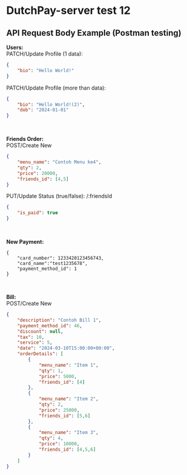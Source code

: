 # DutchPay-server test 12

## API Request Body Example (Postman testing)

**Users:**
<br>
PATCH/Update Profile (1 data):
```JSON
{
    "bio": "Hello World!"
}
```
PATCH/Update Profile (more than data):
```JSON
{
    "bio": "Hello World!(2)",
    "dob": "2024-01-01"
}
```
<br>

**Friends Order:**
<br>
POST/Create New
```JSON
{
    "menu_name": "Contoh Menu ke4",
    "qty": 2,
    "price": 20000,
    "friends_id": [4,5]
}
```
PUT/Update Status (true/false): /:friendsId
```JSON
{
    "is_paid": true
}
```
<br>

**New Payment:**
<br>
```
{
    "card_number": 1233420123456743,
    "card_name":"test1235678",
    "payment_method_id": 1
}
```
<br>

**Bill:**
<br>
POST/Create New
```JSON
{
    "description": "Contoh Bill 1",
    "payment_method_id": 46,
    "discount": null,
    "tax": 10,
    "service": 5,
    "date": "2024-03-10T15:00:00+00:00",
    "orderDetails": [
        {
            "menu_name": "Item 1",
            "qty": 1,
            "price": 5000,
            "friends_id": [4]
        },
        {
            "menu_name": "Item 2",
            "qty": 2,
            "price": 25000,
            "friends_id": [5,6]
        },
        {
            "menu_name": "Item 3",
            "qty": 4,
            "price": 10000,
            "friends_id": [4,5,6]
        }
    ]
}
```
<br>

